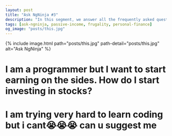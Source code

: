 ```yaml
---
layout: post
title: "Ask NgNinja #3"
description: "In this segment, we answer all the frequently asked questions our students are facing in their career."
tags: [ask-ngninja, passive-income, frugality, personal-finance]
og_image: "posts/this.jpg"
---
```


{% include image.html path="posts/this.jpg" path-detail="posts/this.jpg" alt="Ask NgNinja" %}


# I am a programmer but I want to start earning on the sides. How do I start investing in stocks?




# I am trying very hard to learn coding but i cant😭😭😭 can u suggest me





<!-- 
---

<br>

#### Further Resources We Recommend

- [You Don't Know JS: Up & Going](https://amzn.to/2uSZayI)

<br>

## Read Next

- [Most Frequently Asked JavaScript Interview Questions](/posts/frequently-asked-javascript-interview-questions)
- [5 Common mistakes JavaScript developers make](/posts/steps-after-you-type-url-in-browser) -->
